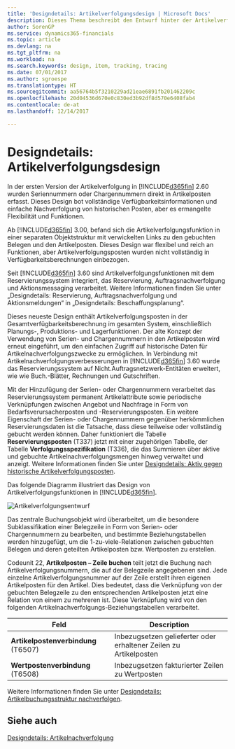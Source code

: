 ```yaml
---
title: 'Designdetails: Artikelverfolgungsdesign | Microsoft Docs'
description: Dieses Thema beschreibt den Entwurf hinter der Artikelverfolgung in Dynamics 365.
author: SorenGP
ms.service: dynamics365-financials
ms.topic: article
ms.devlang: na
ms.tgt_pltfrm: na
ms.workload: na
ms.search.keywords: design, item, tracking, tracing
ms.date: 07/01/2017
ms.author: sgroespe
ms.translationtype: HT
ms.sourcegitcommit: aa56764b5f3210229ad21eae6891fb201462209c
ms.openlocfilehash: 20d04536d670e0c830ed3b92df8d570e6408fab4
ms.contentlocale: de-at
ms.lasthandoff: 12/14/2017

---
```

# <a name="design-details-item-tracking-design"></a>Designdetails: Artikelverfolgungsdesign
In der ersten Version der Artikelverfolgung in [!INCLUDE[d365fin](includes/d365fin_md.md)] 2.60 wurden Seriennummern oder Chargennummern direkt in Artikelposten erfasst. Dieses Design bot vollständige Verfügbarkeitsinformationen und einfache Nachverfolgung von historischen Posten, aber es ermangelte Flexibilität und Funktionen.  

Ab [!INCLUDE[d365fin](includes/d365fin_md.md)] 3.00, befand sich die Artikelverfolgungsfunktion in einer separaten Objektstruktur mit verwickelten Links zu den gebuchten Belegen und den Artikelposten. Dieses Design war flexibel und reich an Funktionen, aber Artikelverfolgungsposten wurden nicht vollständig in Verfügbarkeitsberechnungen einbezogen.  

Seit [!INCLUDE[d365fin](includes/d365fin_md.md)] 3.60 sind Artikelverfolgungsfunktionen mit dem Reservierungssystem integriert, das Reservierung, Auftragsnachverfolgung und Aktionsmessaging verarbeitet. Weitere Informationen finden Sie unter „Designdetails: Reservierung, Auftragsnachverfolgung und Aktionsmeldungen“ in „Designdetails: Beschaffungsplanung“.  

Dieses neueste Design enthält Artikelverfolgungsposten in der Gesamtverfügbarkeitsberechnung im gesamten System, einschließlich Planungs-, Produktions- und Lagerfunktionen. Der alte Konzept der Verwendung von Serien- und Chargennummern in den Artikelposten wird erneut eingeführt, um den einfachen Zugriff auf historische Daten für Artikelnachverfolgungszwecke zu ermöglichen. In Verbindung mit Artikelnachverfolgungsverbesserungen in [!INCLUDE[d365fin](includes/d365fin_md.md)] 3.60 wurde das Reservierungssystem auf Nicht.Auftragsnetzwerk-Entitäten erweitert, wie wie Buch.-Blätter, Rechnungen und Gutschriften.  

Mit der Hinzufügung der Serien- oder Chargennummern verarbeitet das Reservierungssystem permanent Artikelattribute sowie periodische Verknüpfungen zwischen Angebot und Nachfrage in Form von Bedarfsverursacherposten und -Reservierungsposten. Ein weitere Eigenschaft der Serien- oder Chargennummern gegenüber herkömmlichen Reservierungsdaten ist die Tatsache, dass diese teilweise oder vollständig gebucht werden können. Daher funktioniert die Tabelle **Reservierungsposten** (T337) jetzt mit einer zugehörigen Tabelle, der Tabelle **Verfolgungsspezifikation** (T336), die das Summieren über aktive und gebuchte Artikelnachverfolgungsmengen hinweg verwaltet und anzeigt. Weitere Informationen finden Sie unter [Designdetails: Aktiv gegen historische Artikelverfolgungsposten](design-details-active-versus-historic-item-tracking-entries.md).  

Das folgende Diagramm illustriert das Design von Artikelverfolgungsfunktionen in [!INCLUDE[d365fin](includes/d365fin_md.md)].  

![Artikelverfolgungsentwurf](media/design_details_item_tracking_design.png "design_details_item_tracking_design")  

Das zentrale Buchungsobjekt wird überarbeitet, um die besondere Subklassifikation einer Belegzeile in Form von Serien- oder Chargennummern zu bearbeiten, und bestimmte Beziehungstabellen werden hinzugefügt, um die 1-zu-viele-Relationen zwischen gebuchten Belegen und deren geteilten Artikelposten bzw. Wertposten zu erstellen.  

Codeunit 22, **Artikelposten – Zeile buchen** teilt jetzt die Buchung nach Artikelverfolgungsnummern, die auf der Belegzeile angegebenen sind. Jede einzelne Artikelverfolgungsnummer auf der Zeile erstellt ihren eigenen Artikelposten für den Artikel. Dies bedeutet, dass die Verknüpfung von der gebuchten Belegzeile zu den entsprechenden Artikelposten jetzt eine Relation von einem zu mehreren ist. Diese Verknüpfung wird von den folgenden Artikelnachverfolgungs-Beziehungstabellen verarbeitet.  

|Feld|Description|  
|---------------|---------------------------------------|  
|**Artikelpostenverbindung** (T6507)|Inbezugsetzen gelieferter oder erhaltener Zeilen zu Artikelposten|  
|**Wertpostenverbindung** (T6508)|Inbezugsetzen fakturierter Zeilen zu Wertposten|  

Weitere Informationen finden Sie unter [Designdetails: Artikelbuchungsstruktur nachverfolgen](design-details-item-tracking-posting-structure.md).  

## <a name="see-also"></a>Siehe auch  
[Designdetails: Artikelnachverfolgung](design-details-item-tracking.md)

